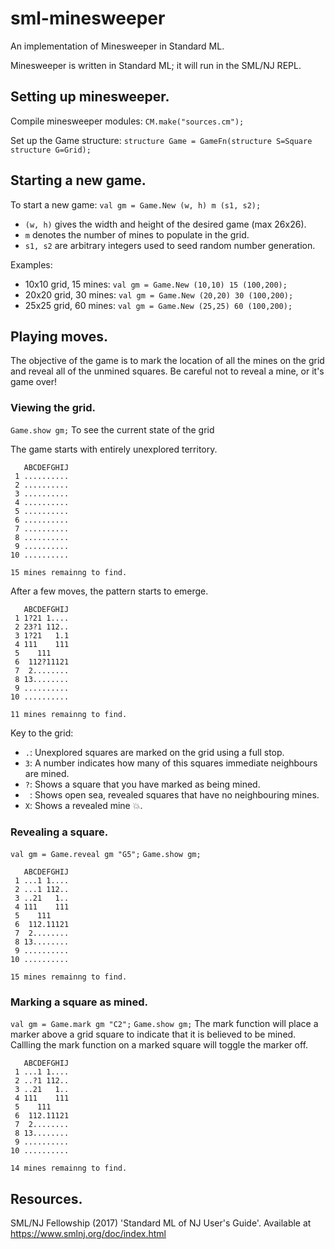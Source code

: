 # sml-minesweeper
An implementation of Minesweeper in Standard ML.

Minesweeper is written in Standard ML; it will run in the SML/NJ REPL.

## Setting up minesweeper.
Compile minesweeper modules:
`CM.make("sources.cm");`

Set up the Game structure:
`structure Game = GameFn(structure S=Square structure G=Grid);`

## Starting a new game.
To start a new game:
`val gm = Game.New (w, h) m (s1, s2);`
- `(w, h)` gives the width and height of the desired game (max 26x26).
- `m` denotes the number of mines to populate in the grid.
- `s1, s2` are arbitrary integers used to seed random number generation.

Examples:
- 10x10 grid, 15 mines: `val gm = Game.New (10,10) 15 (100,200);`
- 20x20 grid, 30 mines: `val gm = Game.New (20,20) 30 (100,200);`
- 25x25 grid, 60 mines: `val gm = Game.New (25,25) 60 (100,200);`

## Playing moves.
The objective of the game is to mark the location of all the mines on the grid and reveal all of the unmined squares. Be careful not to reveal a mine, or it's game over!

### Viewing the grid.
`Game.show gm;`
To see the current state of the grid

The game starts with entirely unexplored territory.
```
   ABCDEFGHIJ
 1 ..........
 2 ..........
 3 ..........
 4 ..........
 5 ..........
 6 ..........
 7 ..........
 8 ..........
 9 ..........
10 ..........

15 mines remainng to find.
```
After a few moves, the pattern starts to emerge.
```
   ABCDEFGHIJ
 1 1?21 1....
 2 23?1 112..
 3 1?21   1.1
 4 111    111
 5    111
 6  112?11121
 7  2........
 8 13........
 9 ..........
10 ..........

11 mines remainng to find.
```
Key to the grid:
- `.`: Unexplored squares are marked on the grid using a full stop.
- `3`: A number indicates how many of this squares immediate neighbours are mined.
- `?`: Shows a square that you have marked as being mined.
- ` `: Shows open sea, revealed squares that have no neighbouring mines.
- `X`: Shows a revealed mine 💥.

### Revealing a square.
`val gm = Game.reveal gm "G5";`
`Game.show gm;`

```
   ABCDEFGHIJ
 1 ...1 1....
 2 ...1 112..
 3 ..21   1..
 4 111    111
 5    111
 6  112.11121
 7  2........
 8 13........
 9 ..........
10 ..........

15 mines remainng to find.
```

### Marking a square as mined.
`val gm = Game.mark gm "C2";`
`Game.show gm;`
The mark function will place a marker above a grid square to indicate that it is believed to be mined. Callling the mark function on a marked square will toggle the marker off.
```
   ABCDEFGHIJ
 1 ...1 1....
 2 ..?1 112..
 3 ..21   1..
 4 111    111
 5    111
 6  112.11121
 7  2........
 8 13........
 9 ..........
10 ..........

14 mines remainng to find.
```

## Resources.

SML/NJ Fellowship (2017) 'Standard ML of NJ User's Guide'. Available at https://www.smlnj.org/doc/index.html
